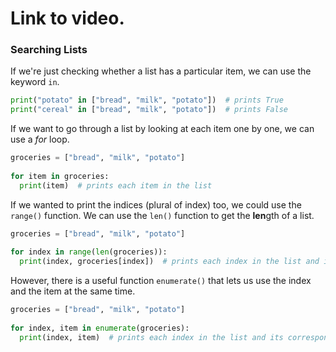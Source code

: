 # Link to video.

### Searching Lists

If we're just checking whether a list has a particular item, we can use the keyword `in`.

```python
print("potato" in ["bread", "milk", "potato"])  # prints True
print("cereal" in ["bread", "milk", "potato"])  # prints False
```

If we want to go through a list by looking at each item one by one, we can use a *for* loop.

```python
groceries = ["bread", "milk", "potato"]
  
for item in groceries:
  print(item)  # prints each item in the list
```

If we wanted to print the indices (plural of index) too, we could use the `range()` function. We can use the `len()` function to get the **len**gth of a list.

```python
groceries = ["bread", "milk", "potato"]
  
for index in range(len(groceries)):
  print(index, groceries[index])  # prints each index in the list and its corresponding item
```

However, there is a useful function `enumerate()` that lets us use the index and the item at the same time.

```python
groceries = ["bread", "milk", "potato"]
  
for index, item in enumerate(groceries):
  print(index, item)  # prints each index in the list and its corresponding item
```
